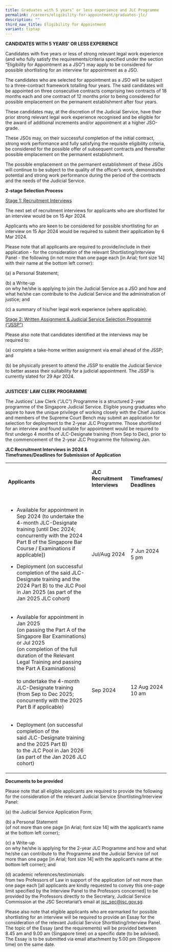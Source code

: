 ```yaml
---
title: Graduates with 5 years’ or less experience and JLC Programme
permalink: /careers/eligibility-for-appointment/graduates-jlc/
description: ""
third_nav_title: Eligibility for Appointment
variant: tiptap
---
```

<p><strong>CANDIDATES WITH 5 YEARS' OR LESS EXPERIENCE</strong></p><p>Candidates with five years or less of strong relevant legal work experience (and who fully satisfy the requirements/criteria specified under the section “Eligibility for Appointment as a JSO”) may apply to be considered for possible shortlisting for an interview for appointment as a JSO.</p><p>The candidates who are selected for appointment as a JSO will be subject to a three-contract framework totalling four years. The said candidates will be appointed on three consecutive contracts comprising two contracts of 18 months each and one contract of 12 months prior to being considered for possible emplacement on the permanent establishment after four years.</p><p>These candidates may, at the discretion of the Judicial Service, have their prior strong relevant legal work experience recognised and be eligible for the award of additional increments and/or appointment at a higher JSO-grade.</p><p>These JSOs may, on their successful completion of the initial contract, strong work performance and fully satisfying the requisite eligibility criteria, be considered for the possible offer of subsequent contracts and thereafter possible emplacement on the permanent establishment.</p><p>The possible emplacement on the permanent establishment of these JSOs will continue to be subject to the quality of the officer’s work, demonstrated potential and strong work performance during the period of the contracts and the needs of the Judicial Service.</p><p></p><p><strong>2-stage Selection Process</strong></p><p><u>Stage 1: Recruitment Interviews</u></p><p>The next set of recruitment interviews for applicants who are shortlisted for an interview would be on 15 Apr 2024.</p><p>Applicants who are keen to be considered for possible shortlisting for an interview on 15 Apr 2024 would be required to submit their application by 6 Mar 2024.</p><p>Please note that all applicants are required to provide/include in their application - for the consideration of the relevant Shortlisting/Interview Panel - the following (in not more than one page each [in Arial; font size 14] with their name at the bottom left corner):</p><p>(a) a Personal Statement;</p><p>(b) a Write-up<br>on why he/she is applying to join the Judicial Service as a JSO and how and what he/she can contribute to the Judicial Service and the administration of justice; and</p><p>(c) a summary of his/her legal work experience (where applicable).</p><p><u>Stage 2: Written Assignment &amp; Judicial Service Selection Programme (“JSSP”)</u></p><p>Please also note that candidates identified at the interviews may be required to:</p><p>(a) complete a take-home written assignment via email ahead of the JSSP; and</p><p>(b) be physically present to attend the JSSP to enable the Judicial Service to better assess their suitability for a judicial appointment. The JSSP is currently slated for 29 Apr 2024.</p><h2></h2><p></p><p><strong>JUSTICES' LAW CLERK PROGRAMME</strong></p><p>The Justices’ Law Clerk (“JLC”) Programme is a structured 2-year programme of the Singapore Judicial Service. Eligible young graduates who aspire to have the unique privilege of working closely with the Chief Justice and members of the Supreme Court Bench may submit an application for selection for deployment to the 2-year JLC Programme. Those shortlisted for an interview and found suitable for appointment would be required to first undergo 4 months of JLC-Designate training (from Sep to Dec), prior to the commencement of the 2-year JLC Programme the following Jan.</p><p><strong>JLC Recruitment Interviews in 2024 &amp;<br>Timeframes/Deadlines for Submission of Application</strong></p><table><tbody><tr><td rowspan="1" colspan="1"><p><strong>Applicants</strong></p></td><td rowspan="1" colspan="1"><p><strong>JLC Recruitment Interviews<br><br></strong></p></td><td rowspan="1" colspan="1"><p><strong>Timeframes/<br>Deadlines</strong></p></td></tr><tr><td rowspan="1" colspan="1"><ul data-tight="true" class="tight"><li><p>Available for appointment in Sep 2024 (to undertake the 4-month JLC-Designate training [until Dec 2024; concurrently with the 2024 Part B of the Singapore Bar Course / Examinations if applicable])</p><p></p></li><li><p>Deployment (on successful completion of the said JLC-Designate training and the 2024 Part B) to the JLC Pool in Jan 2025 (as part of the Jan 2025 JLC cohort)</p></li></ul></td><td rowspan="1" colspan="1"><p>Jul/Aug 2024</p></td><td rowspan="1" colspan="1"><p>7 Jun 2024<br>5 pm</p></td></tr><tr><td rowspan="1" colspan="1"><ul data-tight="true" class="tight"><li><p>Available for appointment in Jan 2025 <br>(on passing the Part A of the Singapore Bar Examinations) or Jul 2025 <br>(on completion of the full duration of the Relevant Legal Training and passing the Part A Examinations) <br><br>to undertake the 4-month JLC-Designate training <br>(from Sep to Dec 2025; <br>concurrently with the 2025 Part B if applicable) <br><br></p></li><li><p>Deployment (on successful completion of the <br>said JLC-Designate training and the 2025 Part B) <br>to the JLC Pool in Jan 2026 <br>(as part of the Jan 2026 JLC cohort)</p></li></ul></td><td rowspan="1" colspan="1"><p>Sep 2024</p></td><td rowspan="1" colspan="1"><p>12 Aug 2024 10 am</p></td></tr></tbody></table><p><strong>Documents to be provided</strong></p><p>Please note that all eligible applicants are required to provide the following for the consideration of the relevant Judicial Service Shortlisting/Interview Panel:</p><p>(a) the Judicial Service Application Form;</p><p>(b) a Personal Statement<br>(of not more than one page [in Arial; font size 14] with the applicant’s name at the bottom left corner);</p><p>(c) a Write-up<br>on why he/she is applying for the 2-year JLC Programme and how and what he/she can contribute to the Programme and the Judicial Service (of not more than one page [in Arial; font size 14] with the applicant’s name at the bottom left corner); and</p><p>(d) academic references/testimonials<br>from two Professors of Law in support of the application (of not more than one page each [all applicants are kindly requested to convey this one-page limit specified by the Interview Panel to the Professors concerned] to be provided by the Professors directly to the Secretary, Judicial Service Commission at the JSC Secretariat’s email at&nbsp;<a href="mailto:jsc_sec@jsc.gov.sg" rel="noopener noreferrer nofollow" target="_blank"><u>jsc_sec@jsc.gov.sg</u></a>.</p><p>Please also note that eligible applicants who are earmarked for possible shortlisting for an interview will be required to provide an Essay for the consideration of the relevant Judicial Service Shortlisting/Interview Panel. The topic of the Essay (and the requirements) will be provided between 8.45 am and 9.00 am (Singapore time) on a specific date (to be advised). The Essay is to be submitted via email attachment by 5.00 pm (Singapore time) on the same date.</p>